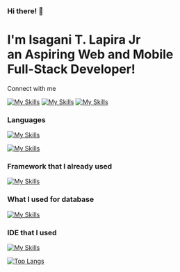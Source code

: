 ### Hi there! 👋

<h1>I'm Isagani T. Lapira Jr <br/> 
  an Aspiring Web and Mobile <br/> Full-Stack Developer!</h1>
<span>Connect with me</span>

[![My Skills](https://skillicons.dev/icons?i=twitter)](https://twitter.com/lapira_isagani) 
[![My Skills](https://skillicons.dev/icons?i=linkedin)](https://www.linkedin.com/in/isagani-lapira-jr-a5424b223/) 
[![My Skills](https://skillicons.dev/icons?i=instagram)](https://www.instagram.com/isagani_lapirajr/?igshid=MzNlNGNkZWQ4Mg%3D%3D&fbclid=IwAR3DWa1ew9MEF68mY8xBJYaPt2i4unl_B9-sLB1Yxom_Nh2eyKhMHaUfzgw)

<div>

  ### Languages
  [![My Skills](https://skillicons.dev/icons?i=java,kotlin,python,javascript,cs,javascript,css,html)](https://skillicons.dev)

  [![My Skills](https://skillicons.dev/icons?i=php,firebase,figma)](https://skillicons.dev) 

  ### Framework that I already used
  [![My Skills](https://skillicons.dev/icons?i=jquery,tailwind,bootstrap)](https://skillicons.dev)

  ### What I used for database
  [![My Skills](https://skillicons.dev/icons?i=firebase,mysql,sqlite)](https://skillicons.dev)

  ### IDE that I used
  [![My Skills](https://skillicons.dev/icons?i=vscode,eclipse,androidstudio)](https://skillicons.dev)

  [![Top Langs](https://github-readme-stats.vercel.app/api/top-langs/?username=Isagani-lapira&layout=donut)](https://github.com/anuraghazra/github-readme-stats)

</div>
